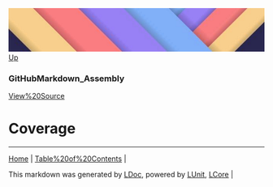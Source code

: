 ![](../Content/LDoc-banner-small.png "")
[Up](GitHubMarkdown_Assembly.md)
### GitHubMarkdown_Assembly
[View%20Source](../Markdown/GitHubMarkdown_Assembly.cs)
# Coverage
---

[Home](../../README.md) | [Table%20of%20Contents](../../TableOfContents.md) | 


This markdown was generated by [LDoc](https://github.com/CodeSingularity/LDoc), powered by [LUnit](https://github.com/CodeSingularity/LUnit), [LCore](https://github.com/CodeSingularity/LCore) | 

